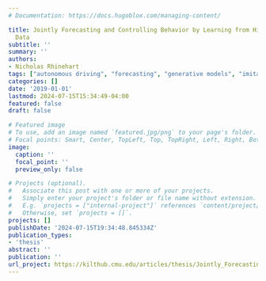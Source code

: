 ```yaml
---
# Documentation: https://docs.hugoblox.com/managing-content/

title: Jointly Forecasting and Controlling Behavior by Learning from High-Dimensional
  Data
subtitle: ''
summary: ''
authors:
- Nicholas Rhinehart
tags: ["autonomous driving", "forecasting", "generative models", "imitation learning", "planning", "reinforcement learning", "reward learning"]
categories: []
date: '2019-01-01'
lastmod: 2024-07-15T15:34:49-04:00
featured: false
draft: false

# Featured image
# To use, add an image named `featured.jpg/png` to your page's folder.
# Focal points: Smart, Center, TopLeft, Top, TopRight, Left, Right, BottomLeft, Bottom, BottomRight.
image:
  caption: ''
  focal_point: ''
  preview_only: false

# Projects (optional).
#   Associate this post with one or more of your projects.
#   Simply enter your project's folder or file name without extension.
#   E.g. `projects = ["internal-project"]` references `content/project/deep-learning/index.md`.
#   Otherwise, set `projects = []`.
projects: []
publishDate: '2024-07-15T19:34:48.845334Z'
publication_types:
- 'thesis'
abstract: ''
publication: ''
url_project: https://kilthub.cmu.edu/articles/thesis/Jointly_Forecasting_and_Controlling_Behavior_by_Learning_from_High-Dimensional_Data/9934172
---
```

